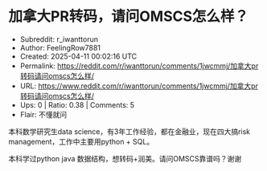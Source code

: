 # 加拿大PR转码，请问OMSCS怎么样？

- Subreddit: r_iwanttorun
- Author: FeelingRow7881
- Created: 2025-04-11 00:02:16 UTC
- Permalink: https://reddit.com/r/iwanttorun/comments/1jwcmmj/加拿大pr转码请问omscs怎么样/
- URL: https://www.reddit.com/r/iwanttorun/comments/1jwcmmj/加拿大pr转码请问omscs怎么样/
- Ups: 0 | Ratio: 0.38 | Comments: 5
- Flair: 不懂就问


本科数学研究生data science，有3年工作经验，都在金融业，现在四大搞risk
management，工作中主要用python + SQL。

本科学过python java 数据结构，想转码+润美。请问OMSCS靠谱吗？谢谢

